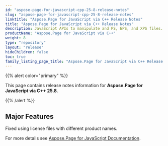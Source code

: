 ```yaml
---
id: "aspose-page-for-javascript-cpp-25-8-release-notes"
slug: "aspose-page-for-javascript-cpp-25-8-release-notes"
linktitle: "Aspose.Page for JavaScript via C++ Release Notes"
title: "Aspose.Page for JavaScript via C++ Release Notes"
description: JavaScript APIs to manipulate and PS, EPS, and XPS files. This page contains new Aspose.Page for JavaScript C++ features.
productName: "Aspose.Page for JavaScript via C++"
weight: 8
type: "repository"
layout: "release"
hideChildren: false
toc: true
family_listing_page_title: "Aspose.Page for JavaScript via C++ Release Notes"
---
```


{{% alert color="primary" %}}

This page contains release notes information for **Aspose.Page for JavaScript via C++ 25.8**.

{{% /alert %}}

## Major Features

Fixed using license files with different product names.

For more details see [Aspose.Page for JavaScript Documentation](https://docs.aspose.com/page/javascript-cpp/).

